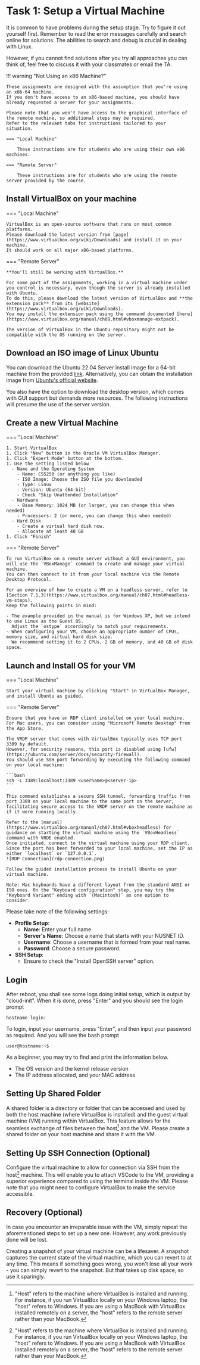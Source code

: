 # Task 1: Setup a Virtual Machine

It is common to have problems during the setup stage.
Try to figure it out yourself first.
Remember to read the error messages carefully and search online for solutions.
The abilities to search and debug is crucial in dealing with Linux.

However, if you cannot find solutions after you try all approaches you can think of, feel free to discuss it with your classmates or email the TA.

!!! warning "Not Using an x86 Machine?"

    These assignments are designed with the assumption that you're using an x86-64 machine.
    If you don't have access to an x86-based machine, you should have already requested a server for your assignments.

    Please note that you won't have access to the graphical interface of the remote machine, so additional steps may be required.
    Refer to the relevant tabs for instructions tailored to your situation.

    === "Local Machine"

        These instructions are for students who are using their own x86 machines.

    === "Remote Server"

        These instructions are for students who are using the remote server provided by the course.

## Install VirtualBox on your machine

=== "Local Machine"

    VirtualBox is an open-source software that runs on most common platforms.
    Please download the latest version from [page](https://www.virtualbox.org/wiki/Downloads) and install it on your machine.
    It should work on all major x86-based platforms.

=== "Remote Server"

    **You'll still be working with VirtualBox.**

    For some part of the assignments, working in a virtual machine under you control is necessary, even though the server is already installed with Ubuntu.
    To do this, please download the latest version of VirtualBox and **the extension pack** from its [website](https://www.virtualbox.org/wiki/Downloads).
    You may install the extension pack using the command documented [here](https://www.virtualbox.org/manual/ch08.html#vboxmanage-extpack).

    The version of VirtualBox in the Ubuntu repository might not be compatible with the OS running on the server.

## Download an ISO image of Linux Ubuntu

You can download the Ubuntu 22.04 Server install image for a 64-bit machine from the provided [link](https://download.nus.edu.sg/mirror/ubuntu-releases/22.04/ubuntu-22.04.3-live-server-amd64.iso).
Alternatively, you can obtain the installation image from [Ubuntu's official website](https://ubuntu.com/download/server).

You also have the option to download the desktop version, which comes with GUI support but demands more resources.
The following instructions will presume the use of the server version.

## Create a new Virtual Machine

=== "Local Machine"

    1. Start VirtualBox
    1. Click "New" button in the Oracle VM VirtualBox Manager.
    1. Click "Expert Mode" button at the bottom.
    1. Use the setting listed below
      - Name and the Operating System
        - Name: CS5250 (or anything you like)
        - ISO Image: Choose the ISO file you downloaded
        - Type: Linux
        - Version: Ubuntu (64-bit)
        - Check "Skip Unattended Installation"
      - Hardware
        - Base Memory: 1024 MB (or larger, you can change this when needed)
        - Processors: 2 (or more, you can change this when needed)
      - Hard Disk
        - Create a virtual hard disk now.
        - Allocate at least 40 GB
    1. Click "Finish"

=== "Remote Server"

    To run VirtualBox on a remote server without a GUI environment, you will use the `VBoxManage` command to create and manage your virtual machine.
    You can then connect to it from your local machine via the Remote Desktop Protocol.

    For an overview of how to create a VM on a headless server, refer to [Section 7.1.3](https://www.virtualbox.org/manual/ch07.html#headless-vm-steps).
    Keep the following points in mind:

    - The example provided in the manual is for Windows XP, but we intend to use Linux as the Guest OS.
      Adjust the `ostype` accordingly to match your requirements.
    - When configuring your VM, choose an appropriate number of CPUs, memory size, and virtual hard disk size.
      We recommend setting it to 2 CPUs, 2 GB of memory, and 40 GB of disk space.

## Launch and Install OS for your VM

=== "Local Machine"

    Start your virtual machine by clicking "Start" in VirtualBox Manager, and install Ubuntu as guided.

=== "Remote Server"

    Ensure that you have an RDP client installed on your local machine.
    For Mac users, you can consider using "Microsoft Remote Desktop" from the App Store.

    The VRDP server that comes with VirtualBox typically uses TCP port 3389 by default.
    However, for security reasons, this port is disabled using [ufw](https://ubuntu.com/server/docs/security-firewall).
    You should use SSH port forwarding by executing the following command on your local machine:

    ```bash
    ssh -L 3389:localhost:3389 <username>@<server-ip>
    ```

    This command establishes a secure SSH tunnel, forwarding traffic from port 3389 on your local machine to the same port on the server, facilitating secure access to the VRDP server on the remote machine as if it were running locally.

    Refer to the [manual](https://www.virtualbox.org/manual/ch07.html#vboxheadless) for guidance on starting the virtual machine using the `VBoxHeadless` command with VRDE enabled.
    Once initiated, connect to the virtual machine using your RDP client.
    Since the port has been forwarded to your local machine, set the IP as either `localhost` or `127.0.0.1`.
    ![RDP Connection](rdp-connection.png)

    Follow the guided installation process to install Ubuntu on your virtual machine.

    Note: Mac keyboards have a different layout from the standard ANSI or ISO ones. On the "Keyboard configuration" step, you may try the "Keyboard Variant" ending with `(Macintosh)` as one option to consider.

Please take note of the following settings:

- **Profile Setup**:
  - **Name**: Enter your full name.
  - **Server's Name**: Choose a name that starts with your NUSNET ID.
  - **Username**: Choose a username that is formed from your real name.
  - **Password**: Choose a secure password.
- **SSH Setup**:
  - Ensure to check the "Install OpenSSH server" option.

## Login

After reboot, you shall see some logs doing initial setup, which is output by "cloud-init".
When it is done, press "Enter" and you should see the login prompt

```
hostname login:
```

To login, input your username, press "Enter", and then input your password as required.
And you will see the bash prompt

```
user@hostname:~$
```

As a beginner, you may try to find and print the information below.

- The OS version and the kernel release version
- The IP address allocated, and your MAC address

## Setting Up Shared Folder

A shared folder is a directory or folder that can be accessed and used by both the host machine (where VirtualBox is installed) and the guest virtual machine (VM) running within VirtualBox.
This feature allows for the seamless exchange of files between the host[^1] and the VM.
Please create a shared folder on your host machine and share it with the VM.

## Setting Up SSH Connection (Optional)

Configure the virtual machine to allow for connection via SSH from the host[^1] machine.
This will enable you to attach VSCode to the VM, providing a superior experience compared to using the terminal inside the VM.
Please note that you might need to configure VirtualBox to make the service accessible.

## Recovery (Optional)

In case you encounter an irreparable issue with the VM, simply repeat the aforementioned steps to set up a new one.
However, any work previously done will be lost.

Creating a snapshot of your virtual machine can be a lifesaver.
A snapshot captures the current state of the virtual machine, which you can revert to at any time.
This means if something goes wrong, you won't lose all your work - you can simply revert to the snapshot.
But that takes up disk space, so use it sparingly.

[^1]:
    "Host" refers to the machine where VirtualBox is installed and running.
    For instance, if you run VirtualBox locally on your Windows laptop, the "host" refers to Windows.
    If you are using a MacBook with VirtualBox installed remotely on a server, the "host" refers to the remote server rather than your MacBook.
